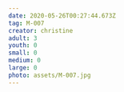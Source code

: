 ```yaml
---
date: 2020-05-26T00:27:44.673Z
tag: M-007
creator: christine
adult: 3
youth: 0
small: 0
medium: 0
large: 0
photo: assets/M-007.jpg
---
```

